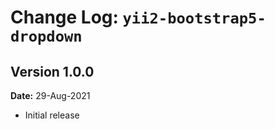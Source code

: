Change Log: `yii2-bootstrap5-dropdown`
======================================

## Version 1.0.0

**Date:** 29-Aug-2021

- Initial release